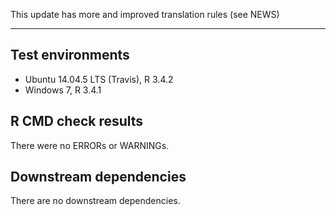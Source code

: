 This update has more and improved translation rules (see NEWS)

---

## Test environments
* Ubuntu 14.04.5 LTS (Travis), R 3.4.2
* Windows 7, R 3.4.1

## R CMD check results

There were no ERRORs or WARNINGs. 

## Downstream dependencies

There are no downstream dependencies.